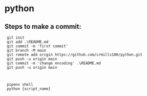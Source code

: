 # python

## Steps to make a commit:

     git init
     git add .\README.md
     git commit -m 'first commit'
     git branch -M main
     git remote add origin https://github.com/crmills100/python.git
     git push -u origin main
     git commit -m 'change encoding' .\README.md
     git push -u origin main



     pipenv shell
     python {script_name}

